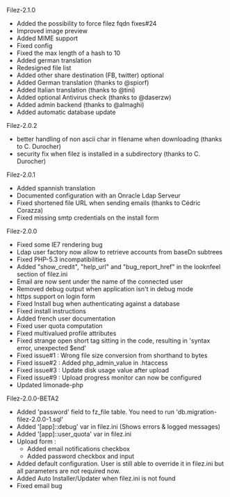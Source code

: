
Filez-2.1.0

* Added the possibility to force filez fqdn fixes#24
* Improved image preview
* Added MIME support
* Fixed config 
* Fixed the max length of a hash to 10
* Added german translation
* Redesigned file list
* Added other share destination (FB, twitter) optional
* Added German translation (thanks to @spiorf)
* Added Italian translation (thanks to @tini)
* Added optional Antivirus check (thanks to @daserzw)
* Added admin backend (thanks to @almaghi)
* Added automatic database update

Filez-2.0.2

* better handling of non ascii char in filename when downloading (thanks to C. Durocher)
* security fix when filez is installed in a subdirectory (thanks to C. Durocher)

Filez-2.0.1

* Added spannish translation
* Documented configuration with an Onracle Ldap Serveur
* Fixed shortened file URL when sending emails (thanks to Cédric Corazza)
* Fixed missing smtp credentials on the install form

Filez-2.0.0

* Fixed some IE7 rendering bug
* Ldap user factory now allow to retrieve accounts from baseDn subtrees
* Fixed PHP-5.3 incompatibilities
* Added "show_credit", "help_url" and "bug_report_href" in the looknfeel section of filez.ini
* Email are now sent under the name of the connected user
* Removed debug output when application isn't in debug mode
* https support on login form
* Fixed Install bug when authenticating against a database
* Fixed install instructions
* Added french user documentation
* Fixed user quota computation
* Fixed multivalued profile attributes 
* Fixed strange open short tag sitting in the code, resulting in 'syntax error, unexpected $end' 
* Fixed issue#1 : Wrong file size conversion from shorthand to bytes
* Fixed issue#2 : Added php_admin_value in .htaccess
* Fixed issue#3 : Update disk usage value after upload 
* Fixed issue#9 : Upload progress monitor can now be configured 
* Updated limonade-php

Filez-2.0.0-BETA2

* Added 'password' field to fz_file table. You need to run 'db.migration-filez-2.0.0-1.sql'
* Added '[app]::debug' var in filez.ini (Shows errors & logged messages)
* Added '[app]::user_quota' var in filez.ini
* Upload form :
  * Added email notifications checkbox
  * Added password checkbox and input
* Added default configuration. User is still able to override it in filez.ini
  but all parameters are not required now.
* Added Auto Installer/Updater when filez.ini is not found
* Fixed email bug


